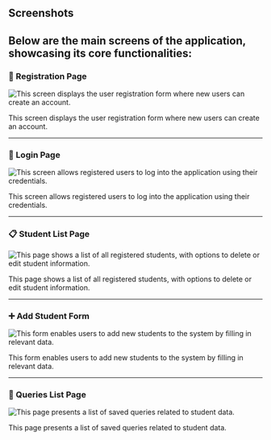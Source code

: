 ## Screenshots

Below are the main screens of the application, showcasing its core functionalities:
---
### 📝 Registration Page
![This screen displays the user registration form where new users can create an account.](https://github.com/user-attachments/assets/a2146307-0e1a-4a7c-810d-75b43a250ab8)

This screen displays the user registration form where new users can create an account.

---
### 🔐 Login Page
![This screen allows registered users to log into the application using their credentials.](https://github.com/user-attachments/assets/0718a9b1-8a8a-480c-bd1f-450fa176bdba)

This screen allows registered users to log into the application using their credentials.

---
### 📋 Student List Page
![This page shows a list of all registered students, with options to delete or edit student information.](https://github.com/user-attachments/assets/078db4b7-a2f9-47ba-b45b-3f41974d9ff2)

This page shows a list of all registered students, with options to delete or edit student information.

---
### ➕ Add Student Form
![This form enables users to add new students to the system by filling in relevant data.](https://github.com/user-attachments/assets/5dee24e4-97ba-4cc3-abce-afe0603f5e6a)

This form enables users to add new students to the system by filling in relevant data.

---
### 📑 Queries List Page
![This page presents a list of saved queries related to student data.](https://github.com/user-attachments/assets/a8912208-0642-45fc-bbd6-e38cf6b889b8)

This page presents a list of saved queries related to student data.
